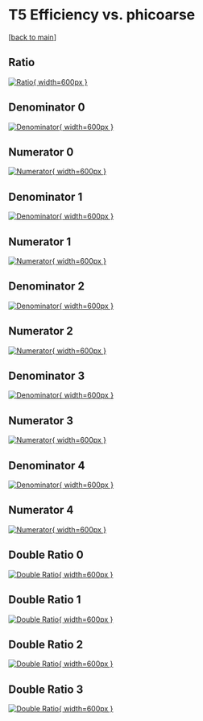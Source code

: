 # T5 Efficiency vs. phicoarse

[[back to main](./)]



## Ratio

[![Ratio](../mtv/var/T5_loweta_13_-1_eff_phicoarse.png){ width=600px }](../mtv/var/T5_loweta_13_-1_eff_phicoarse.pdf)

## Denominator 0

[![Denominator](../mtv/den/T5_loweta_13_-1_eff_phicoarse_den0.png){ width=600px }](../mtv/den/T5_loweta_13_-1_eff_phicoarse_den0.pdf)

## Numerator 0

[![Numerator](../mtv/num/T5_loweta_13_-1_eff_phicoarse_num0.png){ width=600px }](../mtv/num/T5_loweta_13_-1_eff_phicoarse_num0.pdf)

## Denominator 1

[![Denominator](../mtv/den/T5_loweta_13_-1_eff_phicoarse_den1.png){ width=600px }](../mtv/den/T5_loweta_13_-1_eff_phicoarse_den1.pdf)

## Numerator 1

[![Numerator](../mtv/num/T5_loweta_13_-1_eff_phicoarse_num1.png){ width=600px }](../mtv/num/T5_loweta_13_-1_eff_phicoarse_num1.pdf)

## Denominator 2

[![Denominator](../mtv/den/T5_loweta_13_-1_eff_phicoarse_den2.png){ width=600px }](../mtv/den/T5_loweta_13_-1_eff_phicoarse_den2.pdf)

## Numerator 2

[![Numerator](../mtv/num/T5_loweta_13_-1_eff_phicoarse_num2.png){ width=600px }](../mtv/num/T5_loweta_13_-1_eff_phicoarse_num2.pdf)

## Denominator 3

[![Denominator](../mtv/den/T5_loweta_13_-1_eff_phicoarse_den3.png){ width=600px }](../mtv/den/T5_loweta_13_-1_eff_phicoarse_den3.pdf)

## Numerator 3

[![Numerator](../mtv/num/T5_loweta_13_-1_eff_phicoarse_num3.png){ width=600px }](../mtv/num/T5_loweta_13_-1_eff_phicoarse_num3.pdf)

## Denominator 4

[![Denominator](../mtv/den/T5_loweta_13_-1_eff_phicoarse_den4.png){ width=600px }](../mtv/den/T5_loweta_13_-1_eff_phicoarse_den4.pdf)

## Numerator 4

[![Numerator](../mtv/num/T5_loweta_13_-1_eff_phicoarse_num4.png){ width=600px }](../mtv/num/T5_loweta_13_-1_eff_phicoarse_num4.pdf)

## Double Ratio 0

[![Double Ratio](../mtv/ratio/T5_loweta_13_-1_eff_phicoarse_ratio0.png){ width=600px }](../mtv/ratio/T5_loweta_13_-1_eff_phicoarse_ratio0.pdf)

## Double Ratio 1

[![Double Ratio](../mtv/ratio/T5_loweta_13_-1_eff_phicoarse_ratio1.png){ width=600px }](../mtv/ratio/T5_loweta_13_-1_eff_phicoarse_ratio1.pdf)

## Double Ratio 2

[![Double Ratio](../mtv/ratio/T5_loweta_13_-1_eff_phicoarse_ratio2.png){ width=600px }](../mtv/ratio/T5_loweta_13_-1_eff_phicoarse_ratio2.pdf)

## Double Ratio 3

[![Double Ratio](../mtv/ratio/T5_loweta_13_-1_eff_phicoarse_ratio3.png){ width=600px }](../mtv/ratio/T5_loweta_13_-1_eff_phicoarse_ratio3.pdf)


